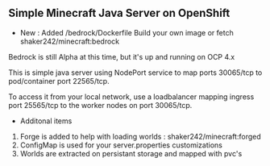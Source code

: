 ## Simple Minecraft Java Server on OpenShift

* New : Added /bedrock/Dockerfile
Build your own image or fetch shaker242/minecraft:bedrock

Bedrock is still Alpha at this time, but it's up and running on OCP 4.x

This is simple java server using NodePort service to map ports 30065/tcp to pod/container port 22565/tcp. 

To access it from your local network, use a loadbalancer mapping ingress port 25565/tcp to the worker nodes on port 30065/tcp.

* Additonal items
1. Forge is added to help with loading worlds : shaker242/minecraft:forged
2. ConfigMap is used for your server.properties customizations
3. Worlds are extracted on persistant storage and mapped with pvc's


